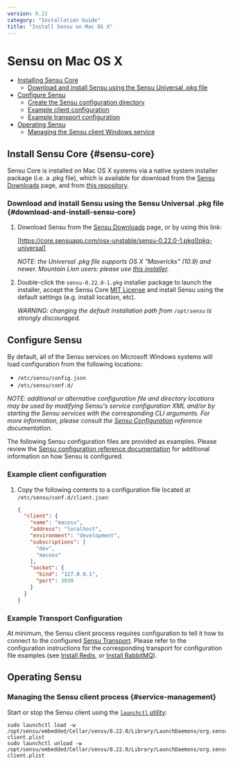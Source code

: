 ```yaml
---
version: 0.22
category: "Installation Guide"
title: "Install Sensu on Mac OS X"
---
```


# Sensu on Mac OS X

- [Installing Sensu Core](#sensu-core)
  - [Download and install Sensu using the Sensu Universal .pkg file](#download-and-install-sensu-core)
- [Configure Sensu](#configure-sensu)
  - [Create the Sensu configuration directory](#create-the-sensu-configuration-directory)
  - [Example client configuration](#example-client-configuration)
  - [Example transport configuration](#example-transport-configuration)
- [Operating Sensu](#operating-sensu)
  - [Managing the Sensu client Windows service](#service-management)

## Install Sensu Core {#sensu-core}

Sensu Core is installed on Mac OS X systems via a native system installer
package (i.e. a .pkg file), which is available for download from the
[Sensu Downloads][download] page, and from [this repository][osx-repo].

### Download and install Sensu using the Sensu Universal .pkg file {#download-and-install-sensu-core}

1. Download Sensu from the [Sensu Downloads][download] page, or by using this
   link:

   [https://core.sensuapp.com/osx-unstable/sensu-0.22.0-1.pkg][pkg-universal]

   _NOTE: the Universal .pkg file supports OS X "Mavericks" (10.9) and newer.
   Mountain Lion users: please use [this installer][pkg-mountainlion]._

2. Double-click the `sensu-0.22.0-1.pkg` installer package to launch the
   installer, accept the Sensu Core [MIT License][mit-license] and install Sensu
   using the default settings (e.g. install location, etc).

   _WARNING: changing the default installation path from `/opt/sensu` is
   strongly discouraged._

## Configure Sensu

By default, all of the Sensu services on Microsoft Windows systems will load
configuration from the following locations:

- `/etc/sensu/config.json`
- `/etc/sensu/conf.d/`

_NOTE: additional or alternative configuration file and directory locations may
be used by modifying Sensu's service configuration XML and/or by starting the
Sensu services with the corresponding CLI arguments. For more information,
please consult the [Sensu Configuration](configuration) reference
documentation._

The following Sensu configuration files are provided as examples. Please review
the [Sensu configuration reference documentation](configuration) for additional
information on how Sensu is configured.

### Example client configuration

1. Copy the following contents to a configuration file located at
   `/etc/sensu/conf.d/client.json`:

   ~~~ json
   {
     "client": {
       "name": "macosx",
       "address": "localhost",
       "environment": "development",
       "subscriptions": [
         "dev",
         "macosx"
       ],
       "socket": {
         "bind": "127.0.0.1",
         "port": 3030
       }
     }
   }
   ~~~

### Example Transport Configuration

At minimum, the Sensu client process requires configuration to tell it how to
connect to the configured [Sensu Transport](transport). Please refer to the
configuration instructions for the corresponding transport for configuration
file examples (see [Install Redis](install-redis), or [Install
RabbitMQ](install-rabbitmq)).

## Operating Sensu

### Managing the Sensu client process {#service-management}

Start or stop the Sensu client using the [`launchctl` utility][launchctl]:

~~~ shell
sudo launchctl load -w /opt/sensu/embedded/Cellar/sensu/0.22.0/Library/LaunchDaemons/org.sensuapp.sensu-client.plist 
sudo launchctl unload -w /opt/sensu/embedded/Cellar/sensu/0.22.0/Library/LaunchDaemons/org.sensuapp.sensu-client.plist
~~~


[download]:             https://sensuapp.org/download
[osx-repo]:             https://core.sensuapp.com/osx-unstable/
[pkg-universal]:        https://core.sensuapp.com/osx-unstable/sensu-0.22.0-1.pkg
[pkg-mountainlion]:     https://core.sensuapp.com/osx-unstable/sensu-0.22.1-1.mountainlion.pkg
[mit-license]:          https://sensuapp.org/mit-license
[cli-args]:             configuration#sensu-service-cli-arguments
[launchctl]:            https://developer.apple.com/library/mac/documentation/Darwin/Reference/ManPages/man1/launchctl.1.html
